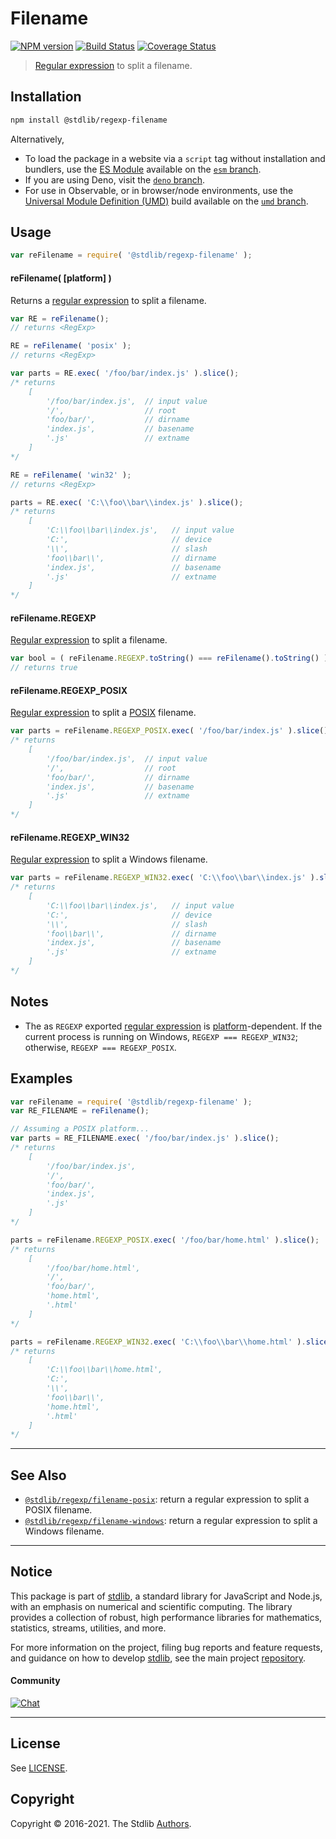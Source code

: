 <!--

@license Apache-2.0

Copyright (c) 2018 The Stdlib Authors.

Licensed under the Apache License, Version 2.0 (the "License");
you may not use this file except in compliance with the License.
You may obtain a copy of the License at

   http://www.apache.org/licenses/LICENSE-2.0

Unless required by applicable law or agreed to in writing, software
distributed under the License is distributed on an "AS IS" BASIS,
WITHOUT WARRANTIES OR CONDITIONS OF ANY KIND, either express or implied.
See the License for the specific language governing permissions and
limitations under the License.

-->

# Filename

[![NPM version][npm-image]][npm-url] [![Build Status][test-image]][test-url] [![Coverage Status][coverage-image]][coverage-url] <!-- [![dependencies][dependencies-image]][dependencies-url] -->

> [Regular expression][mdn-regexp] to split a filename.

<section class="installation">

## Installation

```bash
npm install @stdlib/regexp-filename
```

Alternatively,

-   To load the package in a website via a `script` tag without installation and bundlers, use the [ES Module][es-module] available on the [`esm` branch][esm-url].
-   If you are using Deno, visit the [`deno` branch][deno-url].
-   For use in Observable, or in browser/node environments, use the [Universal Module Definition (UMD)][umd] build available on the [`umd` branch][umd-url].

</section>

<section class="usage">

## Usage

```javascript
var reFilename = require( '@stdlib/regexp-filename' );
```

#### reFilename( \[platform] )

Returns a [regular expression][mdn-regexp] to split a filename.

```javascript
var RE = reFilename();
// returns <RegExp>

RE = reFilename( 'posix' );
// returns <RegExp>

var parts = RE.exec( '/foo/bar/index.js' ).slice();
/* returns
    [
        '/foo/bar/index.js',  // input value
        '/',                  // root
        'foo/bar/',           // dirname
        'index.js',           // basename
        '.js'                 // extname
    ]
*/

RE = reFilename( 'win32' );
// returns <RegExp>

parts = RE.exec( 'C:\\foo\\bar\\index.js' ).slice();
/* returns
    [
        'C:\\foo\\bar\\index.js',   // input value
        'C:',                       // device
        '\\',                       // slash
        'foo\\bar\\',               // dirname
        'index.js',                 // basename
        '.js'                       // extname
    ]
*/
```

#### reFilename.REGEXP

[Regular expression][mdn-regexp] to split a filename.

```javascript
var bool = ( reFilename.REGEXP.toString() === reFilename().toString() );
// returns true
```

#### reFilename.REGEXP_POSIX

[Regular expression][@stdlib/regexp/filename-posix] to split a [POSIX][posix] filename. 

```javascript
var parts = reFilename.REGEXP_POSIX.exec( '/foo/bar/index.js' ).slice();
/* returns
    [
        '/foo/bar/index.js',  // input value
        '/',                  // root
        'foo/bar/',           // dirname
        'index.js',           // basename
        '.js'                 // extname
    ]
*/
```

#### reFilename.REGEXP_WIN32

[Regular expression][@stdlib/regexp/filename-windows] to split a Windows filename.

```javascript
var parts = reFilename.REGEXP_WIN32.exec( 'C:\\foo\\bar\\index.js' ).slice();
/* returns
    [
        'C:\\foo\\bar\\index.js',   // input value
        'C:',                       // device
        '\\',                       // slash
        'foo\\bar\\',               // dirname
        'index.js',                 // basename
        '.js'                       // extname
    ]
*/
```

</section>

<!-- /.usage -->

<section class="notes">

## Notes

-   The as `REGEXP` exported [regular expression][mdn-regexp] is [platform][@stdlib/assert/is-windows]-dependent. If the current process is running on Windows, `REGEXP === REGEXP_WIN32`; otherwise, `REGEXP === REGEXP_POSIX`.

</section>

<!-- /.notes -->

<section class="examples">

## Examples

<!-- eslint no-undef: "error" -->

```javascript
var reFilename = require( '@stdlib/regexp-filename' );
var RE_FILENAME = reFilename();

// Assuming a POSIX platform...
var parts = RE_FILENAME.exec( '/foo/bar/index.js' ).slice();
/* returns
    [
        '/foo/bar/index.js',
        '/',
        'foo/bar/',
        'index.js',
        '.js'
    ]
*/

parts = reFilename.REGEXP_POSIX.exec( '/foo/bar/home.html' ).slice();
/* returns
    [
        '/foo/bar/home.html',
        '/',
        'foo/bar/',
        'home.html',
        '.html'
    ]
*/

parts = reFilename.REGEXP_WIN32.exec( 'C:\\foo\\bar\\home.html' ).slice();
/* returns
    [
        'C:\\foo\\bar\\home.html',
        'C:',
        '\\',
        'foo\\bar\\',
        'home.html',
        '.html'
    ]
*/
```

</section>

<!-- /.examples -->

<!-- Section for related `stdlib` packages. Do not manually edit this section, as it is automatically populated. -->

<section class="related">

* * *

## See Also

-   <span class="package-name">[`@stdlib/regexp/filename-posix`][@stdlib/regexp/filename-posix]</span><span class="delimiter">: </span><span class="description">return a regular expression to split a POSIX filename.</span>
-   <span class="package-name">[`@stdlib/regexp/filename-windows`][@stdlib/regexp/filename-windows]</span><span class="delimiter">: </span><span class="description">return a regular expression to split a Windows filename.</span>

</section>

<!-- /.related -->

<!-- Section for all links. Make sure to keep an empty line after the `section` element and another before the `/section` close. -->


<section class="main-repo" >

* * *

## Notice

This package is part of [stdlib][stdlib], a standard library for JavaScript and Node.js, with an emphasis on numerical and scientific computing. The library provides a collection of robust, high performance libraries for mathematics, statistics, streams, utilities, and more.

For more information on the project, filing bug reports and feature requests, and guidance on how to develop [stdlib][stdlib], see the main project [repository][stdlib].

#### Community

[![Chat][chat-image]][chat-url]

---

## License

See [LICENSE][stdlib-license].


## Copyright

Copyright &copy; 2016-2021. The Stdlib [Authors][stdlib-authors].

</section>

<!-- /.stdlib -->

<!-- Section for all links. Make sure to keep an empty line after the `section` element and another before the `/section` close. -->

<section class="links">

[npm-image]: http://img.shields.io/npm/v/@stdlib/regexp-filename.svg
[npm-url]: https://npmjs.org/package/@stdlib/regexp-filename

[test-image]: https://github.com/stdlib-js/regexp-filename/actions/workflows/test.yml/badge.svg
[test-url]: https://github.com/stdlib-js/regexp-filename/actions/workflows/test.yml

[coverage-image]: https://img.shields.io/codecov/c/github/stdlib-js/regexp-filename/main.svg
[coverage-url]: https://codecov.io/github/stdlib-js/regexp-filename?branch=main

<!--

[dependencies-image]: https://img.shields.io/david/stdlib-js/regexp-filename.svg
[dependencies-url]: https://david-dm.org/stdlib-js/regexp-filename/main

-->

[umd]: https://github.com/umdjs/umd
[es-module]: https://developer.mozilla.org/en-US/docs/Web/JavaScript/Guide/Modules

[deno-url]: https://github.com/stdlib-js/regexp-filename/tree/deno
[umd-url]: https://github.com/stdlib-js/regexp-filename/tree/umd
[esm-url]: https://github.com/stdlib-js/regexp-filename/tree/esm

[chat-image]: https://img.shields.io/gitter/room/stdlib-js/stdlib.svg
[chat-url]: https://gitter.im/stdlib-js/stdlib/

[stdlib]: https://github.com/stdlib-js/stdlib

[stdlib-authors]: https://github.com/stdlib-js/stdlib/graphs/contributors

[stdlib-license]: https://raw.githubusercontent.com/stdlib-js/regexp-filename/main/LICENSE

[mdn-regexp]: https://developer.mozilla.org/en-US/docs/Web/JavaScript/Guide/Regular_Expressions

[posix]: https://en.wikipedia.org/wiki/POSIX

[@stdlib/assert/is-windows]: https://github.com/stdlib-js/assert-is-windows

<!-- <related-links> -->

[@stdlib/regexp/filename-posix]: https://github.com/stdlib-js/regexp-filename-posix

[@stdlib/regexp/filename-windows]: https://github.com/stdlib-js/regexp-filename-windows

<!-- </related-links> -->

</section>

<!-- /.links -->
